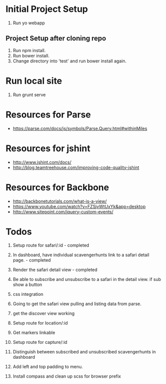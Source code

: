 # Initial Project Setup

1. Run yo webapp

## Project Setup after cloning repo

1. Run npm install.
2. Run bower install.
3. Change directory into 'test' and run bower install again.

# Run local site
1. Run grunt serve

# Resources for Parse
* https://parse.com/docs/js/symbols/Parse.Query.html#withinMiles

# Resources for jshint

* http://www.jshint.com/docs/
* http://blog.teamtreehouse.com/improving-code-quality-jshint

# Resources for Backbone

* http://backbonetutorials.com/what-is-a-view/
* https://www.youtube.com/watch?v=FZSjvWtUxYk&app=desktop
* http://www.sitepoint.com/jquery-custom-events/

# Todos

1. Setup route for safari/:id - completed
2. In dashboard, have individual scavengerhunts link to a safari detail page. - completed
3. Render the safari detail view - completed
4. Be able to subscribe and unsubscribe to a safari in the detail view. if sub show a button 
5. css integration

6. Going to get the safari view pulling and listing data from parse.
7. get the discover view working
8. Setup route for location/:id
9. Get markers linkable
10. Setup route for capture/:id
11. Distinguish between subscribed and unsubscribed scavengerhunts in dashboard
12. Add left and top padding to menu.
13. Install compass and clean up scss for browser prefix





